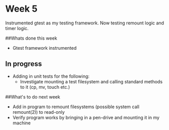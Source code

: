 Week 5
======

Instrumented gtest as my testing framework. Now testing remount logic and timer logic.

##Whats done this week
* Gtest framework instrumented

## In progress
* Adding in unit tests for the following: 
  * Investigate mounting a test filesystem and calling standard methods to it (cp, mv, touch etc.)

##What's to do next week
* Add in program to remount filesystems (possible system call remount(2)) to read-only
* Verify program works by bringing in a pen-drive and mounting it in my machine
